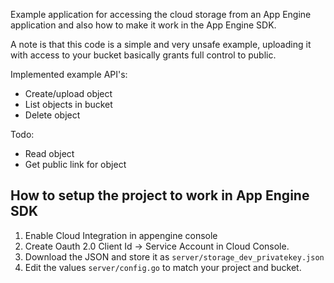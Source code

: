 Example application for accessing the cloud storage from an App Engine application and also how to make it work in the App Engine SDK.

A note is that this code is a simple and very unsafe example, uploading it with access to your bucket basically grants full control to public.

Implemented example API's:
- Create/upload object
- List objects in bucket
- Delete object

Todo:
- Read object
- Get public link for object


## How to setup the project to work in App Engine SDK

1. Enable Cloud Integration in appengine console
2. Create Oauth 2.0 Client Id -> Service Account in Cloud Console.
3. Download the JSON and store it as `server/storage_dev_privatekey.json`
4. Edit the values `server/config.go` to match your project and bucket.